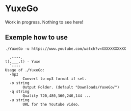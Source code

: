 YuxeGo
======

Work in progress. Nothing to see here!

Exemple how to use
------------------

`./YuxeGo -u https://www.youtube.com/watch?v=XXXXXXXXXXX`

```
  .----.
t(.___.t) - Yuxe
  `----
Usage of ./YuxeGo:
  -mp3
    	Convert to mp3 format if set.
  -o string
    	Output Folder. (default "Downloads/YuxeGo/")
  -q string
    	Quality 720,480,360,240,144 ...
  -u string
    	URL for the Youtube video.
```
